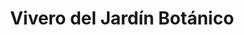 ---
title: "Vivero del Jardín Botánico"
url: /antiguo-cuscatlan/vivero-del-jardin-botanico/
shop: centro de jardinería
---